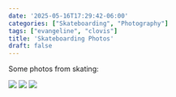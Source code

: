 ```yaml
---
date: '2025-05-16T17:29:42-06:00'
categories: ["Skateboarding", "Photography"]
tags: ["evangeline", "clovis"]
title: 'Skateboarding Photos'
draft: false
---
```


Some photos from skating:

![](/images/skate1.jpg)
![](/images/skate2.jpg)
![](/images/skate3.jpg)
